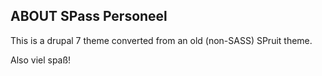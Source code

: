 ABOUT SPass Personeel
-----------

This is a drupal 7 theme converted from an old (non-SASS) SPruit theme.

Also viel spaß!
